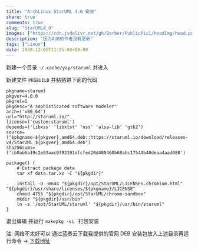 ```yaml
---
title: "ArchLinux StarUML 4.0 安装"
share: true
comments: true
slug: "StarUML4_0"
images: ["https://cdn.jsdelivr.net/gh/Borber/PublicPic1/headImg/head.png"] 
description: "因为AUR的作者没有更新"
tags: ["Linux"]
date: 2020-12-05T11:25:04+08:00
---
```


新建一个目录 `~/.cache/yay/staruml`  并进入

新建文件 `PKGBUILD` 并粘贴进下面的代码

```shell
pkgname=staruml
pkgver=4.0.0
pkgrel=1
pkgdesc="A sophisticated software modeler"
arch=('x86_64')
url="http://staruml.io/"
license=('custom:staruml')
depends=('libxss' 'libxtst' 'nss' 'alsa-lib' 'gtk2')
source=("$pkgname-${pkgver}_amd64.deb::https://staruml.io/download/releases-v4/StarUML_${pkgver}_amd64.deb")
sha256sums=('cb0ab6a19c2e03aac0f92191dfcfed20d480460b68abc17544b40deaa4aad088')

package() {
    # Extract package data
    tar xf data.tar.xz -C "${pkgdir}"

    install -D -m644 "${pkgdir}/opt/StarUML/LICENSES.chromium.html" "${pkgdir}/usr/share/licenses/${pkgname}/LICENSE"
    chmod 4755 "${pkgdir}/opt/StarUML/chrome-sandbox"
    mkdir "${pkgdir}/usr/bin"
    ln -s '/opt/StarUML/staruml' "${pkgdir}/usr/bin/staruml"
}
```

退出编辑 并运行 `makepkg -si ` 打包安装

注: 网络不太好可以 通过蓝奏云下载我提供的官网 DEB 安装包放入上述目录再运行命令 -> [下载地址](https://borber.lanzous.com/iFeTBj2fdnc)

